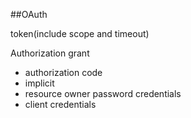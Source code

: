##OAuth

token(include scope and timeout)

Authorization grant 

+ authorization code
+ implicit
+ resource owner password credentials
+ client credentials

